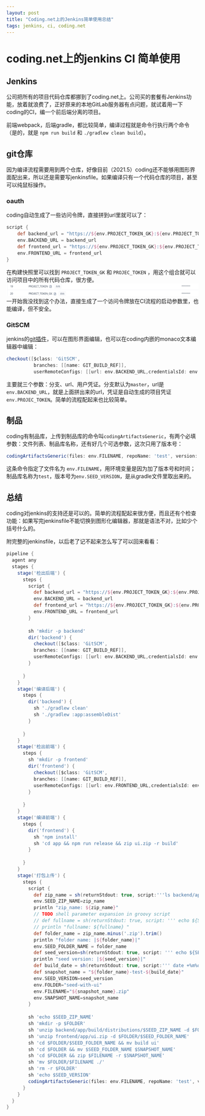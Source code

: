 ```yaml
---
layout: post
title: "Coding.net上的Jenkins简单使用总结"
tags: jenkins, ci, coding.net
---
```


# coding.net上的jenkins CI 简单使用


## Jenkins
公司把所有的项目代码仓库都挪到了coding.net上。公司买的套餐有Jenkins功能，放着就浪费了，正好原来的本地GitLab服务器有点问题，就试着用一下coding的CI，编一个前后端分离的项目。

前端webpack，后端gradle，都比较简单，编译过程就是命令行执行两个命令（是的，就是 `npm run build` 和 `./gradlew clean build`）。
## git仓库
因为编译流程需要用到两个仓库，好像目前（2021.5）coding还不能够用图形界面配出来，所以还是需要写jenkinsfile。如果编译只有一个代码仓库的项目，甚至可以纯鼠标操作。

### oauth
coding自动生成了一些访问令牌，直接拼到url里就可以了：
```groovy
script {
    def backend_url = "https://${env.PROJECT_TOKEN_GK}:${env.PROJECT_TOKEN}@e.coding.net/seer-group/seed/SeerLaRDS.git"
    env.BACKEND_URL = backend_url
    def frontend_url = "https://${env.PROJECT_TOKEN_GK}:${env.PROJECT_TOKEN}@e.coding.net/seer-group/seed/SeerLaRDS-UI.git"
    env.FRONTEND_URL = frontend_url
}
```
在构建快照里可以找到 `PROJECT_TOKEN_GK` 和 `PROJEC_TOKEN` ，用这个组合就可以访问项目中的所有代码仓库，很方便。
![img](../img/post20210524-tokens.png)
一开始我没找到这个办法，直接生成了一个访问令牌放在CI流程的启动参数里，也能编译，但不安全。

### GitSCM
jenkins的[git插件](https://plugins.jenkins.io/git/)，可以在图形界面编辑，也可以在coding内嵌的monaco文本编辑器中编辑：
```groovy
checkout([$class: 'GitSCM',
          branches: [[name: GIT_BUILD_REF]],
          userRemoteConfigs: [[url: env.BACKEND_URL,credentialsId: env.PROJECT_TOKEN]]])
```
主要就三个参数：分支、url、用户凭证。分支默认为`master`，url是`env.BACKEND_URL`，就是上面拼出来的url，凭证是自动生成的项目凭证`env.PROJEC_TOKEN`。简单的流程配起来也比较简单。

## 制品
coding有制品库，上传到制品库的命令叫`codingArtifactsGeneric`，有两个必填参数：文件列表、制品库名称，还有好几个可选参数，这次只用了版本号：
```groovy
codingArtifactsGeneric(files: env.FILENAME, repoName: 'test', version: env.SEED_VERSION)
```
这条命令指定了文件名为 `env.FILENAME`，用环境变量是因为加了版本号和时间；制品库名称为`test`，版本号为`env.SEED_VERSION`，是从gradle文件里取出来的。

## 总结
coding对jenkins的支持还是可以的。简单的流程配起来很方便，而且还有个检查功能：如果写完jenkinsfile不能切换到图形化编辑器，那就是语法不对，比如少个括号什么的。

附完整的jenkinsfile，以后老了记不起来怎么写了可以回来看看：
```groovy
pipeline {
  agent any
  stages {
    stage('检出后端') {
      steps {
        script {
          def backend_url = "https://${env.PROJECT_TOKEN_GK}:${env.PROJECT_TOKEN}@e.coding.net/seer-group/seed/SeerLaRDS.git"
          env.BACKEND_URL = backend_url
          def frontend_url = "https://${env.PROJECT_TOKEN_GK}:${env.PROJECT_TOKEN}@e.coding.net/seer-group/seed/SeerLaRDS-UI.git"
          env.FRONTEND_URL = frontend_url
        }

        sh 'mkdir -p backend'
        dir('backend') {
          checkout([$class: 'GitSCM',
          branches: [[name: GIT_BUILD_REF]],
          userRemoteConfigs: [[url: env.BACKEND_URL,credentialsId: env.PROJECT_TOKEN]]])
        }

      }
    }
    stage('编译后端') {
      steps {
        dir('backend') {
          sh './gradlew clean'
          sh './gradlew :app:assembleDist'
        }

      }
    }
    stage('检出前端') {
      steps {
        sh 'mkdir -p frontend'
        dir('frontend') {
          checkout([$class: 'GitSCM',
          branches: [[name: GIT_BUILD_REF]],
          userRemoteConfigs: [[url: env.FRONTEND_URL,credentialsId: env.PROJECT_TOKEN]]])
        }

      }
    }
    stage('编译前端') {
      steps {
        dir('frontend') {
          sh 'npm install'
          sh 'cd app && npm run release && zip ui.zip -r build'
        }

      }
    }
    stage('打包上传') {
      steps {
        script {
          def zip_name = sh(returnStdout: true, script:'''ls backend/app/build/distributions -Art | grep zip | tail -n 1''')
          env.SEED_ZIP_NAME=zip_name
          println "zip_name: ${zip_name}"
          // TODO shell parameter expansion in groovy script
          // def fullname = sh(returnStdout: true, script: ''' echo ${SEED_ZIP_NAME%.zip} ''').trim()
          // println "fullname: ${fullname} "
          def folder_name = zip_name.minus('.zip').trim()
          println "folder name: |${folder_name}|"
          env.SEED_FOLDER_NAME = folder_name
          def seed_version=sh(returnStdout: true, script: ''' echo ${SEED_ZIP_NAME} | cut -d - -f 2 | cut -d . -f 1-3 ''').trim()
          println "seed version: |${seed_version}|"
          def build_date = sh(returnStdout: true, script:''' date +%m%d-%H%M''').trim()
          def snapshot_name = "${folder_name}-test-${build_date}"
          env.SEED_VERSION=seed_version
          env.FOLDER="seed-with-ui"
          env.FILENAME="${snapshot_name}.zip"
          env.SNAPSHOT_NAME=snapshot_name
        }

        sh 'echo $SEED_ZIP_NAME'
        sh 'mkdir -p $FOLDER'
        sh 'unzip backend/app/build/distributions/$SEED_ZIP_NAME -d $FOLDER'
        sh 'unzip frontend/app/ui.zip -d $FOLDER/$SEED_FOLDER_NAME'
        sh 'cd $FOLDER/$SEED_FOLDER_NAME && mv build ui'
        sh 'cd $FOLDER && mv $SEED_FOLDER_NAME $SNAPSHOT_NAME'
        sh 'cd $FOLDER && zip $FILENAME -r $SNAPSHOT_NAME'
        sh 'mv $FOLDER/$FILENAME ./'
        sh 'rm -r $FOLDER'
        sh 'echo $SEED_VERSION'
        codingArtifactsGeneric(files: env.FILENAME, repoName: 'test', version: env.SEED_VERSION)
      }
    }
  }
}
```
